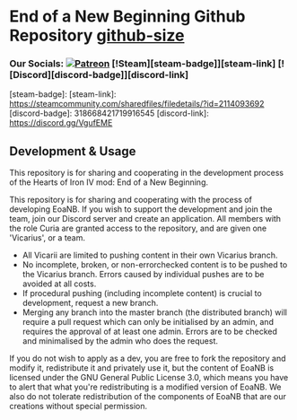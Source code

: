 # End of a New Beginning Github Repository [github-size][github-stars]

### Our Socials: [![Patreon][patreon-badge]][patreon-link] [!Steam][steam-badge]][steam-link] [![Discord][discord-badge]][discord-link]

[github-size]: https://img.shields.io/github/languages/code-size/team-eoanb/EoaNB
[github-stars]: https://img.shields.io/github/stars/team-eoanb/EoaNB?style=social
[patreon-badge]: https://img.shields.io/endpoint?color=orange&label=Patreon&logo=patreon
[patreon-link]: https://www.patreon.com/mod_eoanb
[steam-badge]: 
[steam-link]: https://steamcommunity.com/sharedfiles/filedetails/?id=2114093692
[discord-badge]: 318668421719916545
[discord-link]: https://discord.gg/VgufEME

## Development & Usage

This repository is for sharing and cooperating in the development process of the Hearts of Iron IV mod: End of a New Beginning.



This repository is for sharing and cooperating with the process of developing EoaNB.
If you wish to support the development and join the team, join our Discord server and create an application. All members with the role Curia are granted access to the repository, and are given one 'Vicarius', or a team.

- All Vicarii are limited to pushing content in their own Vicarius branch.
- No incomplete, broken, or non-errorchecked content is to be pushed to the Vicarius branch. Errors caused by individual pushes are to be avoided at all costs.
- If procedural pushing (including incomplete content) is crucial to development, request a new branch.
- Merging any branch into the master branch (the distributed branch) will require a pull request which can only be initialised by an admin, and requires the approval of at least one admin. Errors are to be checked and minimalised by the admin who does the request.


If you do not wish to apply as a dev, you are free to fork the repository and modify it, redistribute it and privately use it, but the content of EoaNB is licensed under the GNU General Public License 3.0, which means you have to alert that what you're redistributing is a modified version of EoaNB.
We also do not tolerate redistribution of the components of EoaNB that are our creations without special permission.
